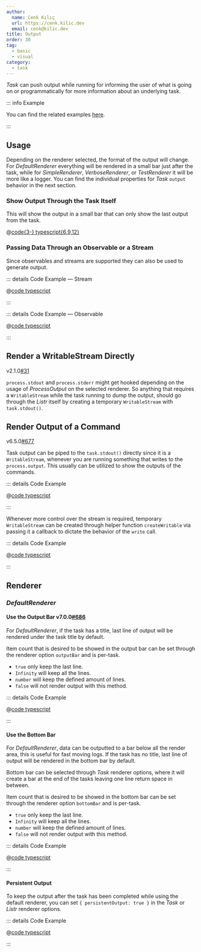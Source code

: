 ```yaml
---
author:
  name: Cenk Kılıç
  url: https://cenk.kilic.dev
  email: cenk@kilic.dev
title: Output
order: 30
tag:
  - basic
  - visual
category:
  - task
---
```


_Task_ can push output while running for informing the user of what is going on or programmatically for more information about an underlying task.

<!-- more -->

::: info Example

You can find the related examples [here](https://github.com/listr2/listr2/tree/master/examples/task-output.example.ts).

:::

## Usage

Depending on the renderer selected, the format of the output will change. For _DefaultRenderer_ everything will be rendered in a small bar just after the task, while for _SimpleRenderer_, _VerboseRenderer_, or _TestRenderer_ it will be more like a logger. You can find the individual properties for _Task_ `output` behavior in the next section.

### Show Output Through the Task Itself

This will show the output in a small bar that can only show the last output from the task.

@[code{3-} typescript{6,9,12}](../../examples/docs/task/output/with-task.ts)

### Passing Data Through an Observable or a Stream

Since observables and streams are supported they can also be used to generate output.

::: details <FontIcon icon="material-symbols:code-blocks-outline" /> Code Example — Stream

@[code typescript](../../examples/docs/task/output/stream.ts)

:::

::: details <FontIcon icon="material-symbols:code-blocks-outline" /> Code Example — Observable

@[code typescript](../../examples/docs/task/output/observable.ts)

:::

## Render a WritableStream Directly

<Badge><FontIcon icon="mdi:tag-text-outline"/>v2.1.0</Badge><Badge type="warning"><FontIcon icon="mdi:github"/><a href="https://github.com/listr2/listr2/issues/31" target="_blank">#31</a></Badge>

`process.stdout` and `process.stderr` might get hooked depending on the usage of _ProcessOutput_ on the selected renderer. So anything that requires a `WritableStream` while the task running to dump the output, should go through the _Listr_ itself by creating a temporary `WritableStream` with `task.stdout()`.

## Render Output of a Command

<Badge><FontIcon icon="mdi:tag-text-outline"/>v6.5.0</Badge><Badge type="warning"><FontIcon icon="mdi:github"/><a href="https://github.com/listr2/listr2/issues/677" target="_blank">#677</a></Badge>

Task output can be piped to the `task.stdout()` directly since it is a `WritableStream`, whenever you are running something that writes to the `process.output`. This usually can be utilized to show the outputs of the commands.

::: details <FontIcon icon="material-symbols:code-blocks-outline" /> Code Example

@[code typescript](../../examples/docs/task/output/pass-stdout.ts)

:::

Whenever more control over the stream is required, temporary `WritableStream` can be created through helper function `createWritable` via passing it a callback to dictate the behavior of the `write` call.

::: details <FontIcon icon="material-symbols:code-blocks-outline" /> Code Example

@[code typescript](../../examples/docs/task/output/pass-stdout-with-control.ts)

:::

## Renderer

### _DefaultRenderer_

#### Use the Output Bar <Badge><FontIcon icon="mdi:tag-text-outline"/>v7.0.0</Badge><Badge type="warning"><FontIcon icon="mdi:github"/><a href="https://github.com/listr2/listr2/issues/686" target="_blank">#686</a></Badge>

For _DefaultRenderer_, if the task has a title, last line of output will be rendered under the task title by default.

Item count that is desired to be showed in the output bar can be set through the renderer option `outputBar` and is per-task.

- `true` only keep the last line.
- `Infinity` will keep all the lines.
- `number` will keep the defined amount of lines.
- `false` will not render output with this method.

::: details <FontIcon icon="material-symbols:code-blocks-outline" /> Code Example

@[code typescript](../../examples/docs/task/output/renderer-default-outputbar.ts)

:::

#### Use the Bottom Bar

For _DefaultRenderer_, data can be outputted to a bar below all the render area, this is useful for fast moving logs. If the task has no title, last line of output will be rendered in the bottom bar by default.

Bottom bar can be selected through _Task_ renderer options, where it will create a bar at the end of the tasks leaving one line return space in between.

Item count that is desired to be showed in the bottom bar can be set through the renderer option `bottomBar` and is per-task.

- `true` only keep the last line.
- `Infinity` will keep all the lines.
- `number` will keep the defined amount of lines.
- `false` will not render output with this method.

::: details <FontIcon icon="material-symbols:code-blocks-outline" /> Code Example

@[code typescript](../../examples/docs/task/output/renderer-default-bottombar.ts)

:::

#### Persistent Output

To keep the output after the task has been completed while using the default renderer, you can set `{ persistentOutput: true }` in the _Task_ or _Listr_ renderer options.

::: details <FontIcon icon="material-symbols:code-blocks-outline" /> Code Example

@[code typescript](../../examples/docs/task/output/renderer-default-persistent.ts)

:::
